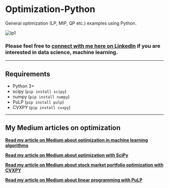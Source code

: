 # Optimization-Python
General optimization (LP, MIP, QP etc.) examples using Python.

![lp1](https://people.richland.edu/james/lecture/m116/systems/linear.png)

### Please feel free to [connect with me here on LinkedIn](https://www.linkedin.com/in/tirthajyoti-sarkar-2127aa7/) if you are interested in data science, machine learning.

---

## Requirements

* Python 3+
* scipy (`pip install scipy`)
* numpy (`pip install numpy`)
* PuLP (`pip install pulp`)
* CVXPY (`pip install cvxpy`)

---

## My Medium articles on optimization

**[Read my article on Medium about optimization in machine learning algorithms](https://towardsdatascience.com/a-quick-overview-of-optimization-models-for-machine-learning-and-statistics-38e3a7d13138)**

**[Read my article on Medium about optimization with SciPy](https://towardsdatascience.com/optimization-with-scipy-and-application-ideas-to-machine-learning-81d39c7938b8)**

**[Read my article on Medium about stock market portfolio optimization with CVXPY](https://towardsdatascience.com/optimization-with-python-how-to-make-the-most-amount-of-money-with-the-least-amount-of-risk-1ebebf5b2f29)**

**[Read my article on Medium about linear programming with PuLP](https://towardsdatascience.com/linear-programming-and-discrete-optimization-with-python-using-pulp-449f3c5f6e99)**


